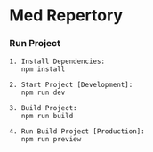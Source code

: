 # Med Repertory

### Run Project

```
1. Install Dependencies:
   npm install

2. Start Project [Development]:
   npm run dev

3. Build Project:
   npm run build

4. Run Build Project [Production]:
   npm run preview
```
